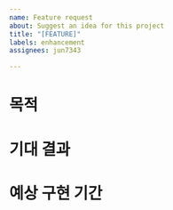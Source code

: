 ```yaml
---
name: Feature request
about: Suggest an idea for this project
title: "[FEATURE]"
labels: enhancement
assignees: jun7343

---
```


# 목적

# 기대 결과

# 예상 구현 기간
